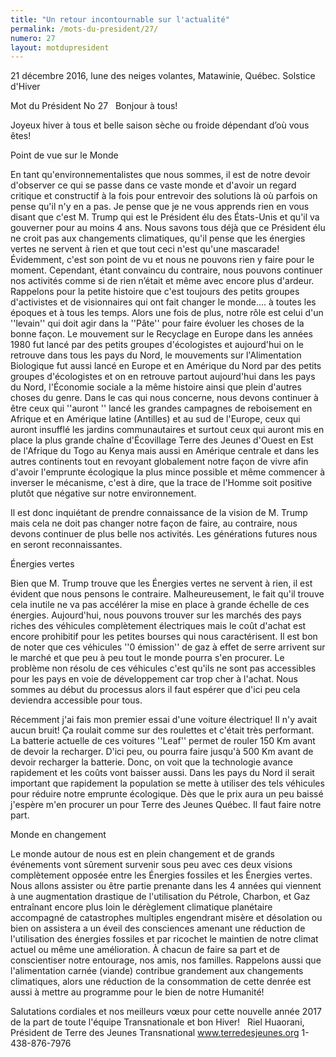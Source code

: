 ```yaml
---
title: "Un retour incontournable sur l'actualité"
permalink: /mots-du-president/27/
numero: 27
layout: motdupresident
---
```

21 décembre 2016, lune des neiges volantes, Matawinie, Québec.
Solstice d'Hiver

Mot du Président No 27
 
Bonjour à tous!

Joyeux hiver à tous et belle saison sèche ou froide dépendant d’où vous êtes!

Point de vue sur le Monde

En tant qu'environnementalistes que nous sommes, il est de notre devoir d'observer ce qui se passe dans ce vaste monde et d'avoir un regard critique et constructif à la fois pour entrevoir des solutions là où parfois on pense qu'il n'y en a pas. Je pense que je ne vous apprends rien en vous disant que c'est M. Trump qui est le Président élu des États-Unis et qu'il va gouverner pour au moins 4 ans. Nous savons tous déjà que ce Président élu ne croit pas aux changements climatiques, qu'il pense que les énergies vertes ne servent à rien et que tout ceci n'est qu'une mascarade! Évidemment, c'est son point de vu et nous ne pouvons rien y faire pour le moment. Cependant, étant convaincu du contraire, nous pouvons continuer nos activités comme si de rien n’était et même avec encore plus d'ardeur. Rappelons pour la petite histoire que c'est toujours des petits groupes d'activistes et de visionnaires qui ont fait changer le monde.... à toutes les époques et à tous les temps. Alors une fois de plus, notre rôle est celui d'un ''levain'' qui doit agir dans la ''Pâte'' pour faire évoluer les choses de la bonne façon. Le mouvement sur le Recyclage en Europe dans les années 1980 fut lancé par des petits groupes d'écologistes et aujourd'hui on le retrouve dans tous les pays du Nord, le mouvements sur l'Alimentation Biologique fut aussi lancé en Europe et en Amérique du Nord par des petits groupes d'écologistes et on en retrouve partout aujourd'hui dans les pays du Nord, l'Économie sociale a la même histoire ainsi que plein d'autres choses du genre. Dans le cas qui nous concerne, nous devons continuer à être ceux qui ''auront '' lancé les grandes campagnes de reboisement en Afrique et en Amérique latine (Antilles) et au sud de l'Europe, ceux qui auront insufflé les jardins communautaires et surtout ceux qui auront mis en place la plus grande chaîne d'Écovillage Terre des Jeunes d'Ouest en Est de l'Afrique du Togo au Kenya mais aussi en Amérique centrale et dans les autres continents tout en revoyant globalement notre façon de vivre afin d'avoir l'emprunte écologique la plus mince possible et même commencer à inverser le mécanisme, c'est à dire, que la trace de l'Homme soit positive plutôt que négative sur notre environnement.

Il est donc inquiétant de prendre connaissance de la vision de M. Trump mais cela ne doit pas changer notre façon de faire, au contraire, nous devons continuer de plus belle nos activités. Les générations futures nous en seront reconnaissantes.

Énergies vertes

Bien que M. Trump trouve que les Énergies vertes ne servent à rien, il est évident que nous pensons le contraire. Malheureusement, le fait qu'il trouve cela inutile ne va pas accélérer la mise en place à grande échelle de ces énergies. Aujourd'hui, nous pouvons trouver sur les marchés des pays riches des véhicules complètement électriques mais le coût d'achat est encore prohibitif pour les petites bourses qui nous caractérisent. Il est bon de noter que ces véhicules ''0 émission'' de gaz à effet de serre arrivent sur le marché et que peu à peu tout le monde pourra s'en procurer. Le problème non résolu de ces véhicules c'est qu'ils ne sont pas accessibles pour les pays en voie de développement car trop cher à l'achat. Nous sommes au début du processus alors il faut espérer que d'ici peu cela deviendra accessible pour tous.

Récemment j'ai fais mon premier essai d'une voiture électrique! Il n'y avait aucun bruit! Ça roulait comme sur des roulettes et c'était très performant. La batterie actuelle de ces voitures ''Leaf'' permet de rouler 150 Km avant de devoir la recharger. D'ici peu, ou pourra faire jusqu'à 500 Km avant de devoir recharger la batterie. Donc, on voit que la technologie avance rapidement et les coûts vont baisser aussi. Dans les pays du Nord il serait important que rapidement la population se mette à utiliser des tels véhicules pour réduire notre emprunte écologique. Dès que le prix aura un peu baissé j'espère m'en procurer un pour Terre des Jeunes Québec. Il faut faire notre part.

Monde en changement

Le monde autour de nous est en plein changement et de grands événements vont sûrement survenir sous peu avec ces deux visions complètement opposée entre les Énergies fossiles et les Énergies vertes. Nous allons assister ou être partie prenante dans les 4 années qui viennent à une augmentation drastique de l'utilisation du Pétrole, Charbon, et Gaz entraînant encore plus loin le dérèglement climatique planétaire accompagné de catastrophes multiples engendrant misère et désolation ou bien on assistera a un éveil des consciences amenant une réduction de l'utilisation des énergies fossiles et par ricochet le maintien de notre climat actuel ou même une amélioration. À chacun de faire sa part et de conscientiser notre entourage, nos amis, nos familles. Rappelons aussi que l'alimentation carnée (viande) contribue grandement aux changements climatiques, alors une réduction de la consommation de cette denrée est aussi à mettre au programme pour le bien de notre Humanité!

Salutations cordiales et nos meilleurs vœux pour cette nouvelle année 2017 de la part de toute l'équipe Transnationale et bon Hiver!
 
Riel Huaorani,
Président de Terre des Jeunes Transnational
www.terredesjeunes.org 1-438-876-7976
 
